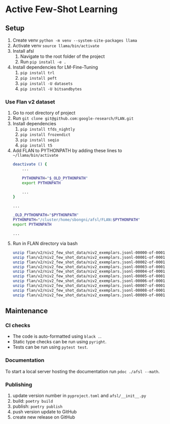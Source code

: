 # Active Few-Shot Learning

## Setup

1. Create venv `python -m venv --system-site-packages llama`
2. Activate venv `source llama/bin/activate`
3. Install afsl
    1. Navigate to the root folder of the project
    2. Run `pip install -e .`
4. Install dependencies for LM-Fine-Tuning
    1. `pip install trl`
    2. `pip install peft`
    3. `pip install -U datasets`
    4. `pip install -U bitsandbytes`

### Use Flan v2 dataset
1. Go to root directory of project
2. Run `git clone git@github.com:google-research/FLAN.git`
3. Install dependencies
    1. `pip install tfds_nightly`
    2. `pip install frozendict`
    3. `pip install seqio`
    4. `pip install t5`
4. Add FLAN to PYTHONPATH by adding these lines to `~/llama/bin/activate`
    ```bash
    deactivate () {
        ...

        PYTHONPATH="$_OLD_PYTHONPATH"
        export PYTHONPATH

        ...
    }

    ...

    _OLD_PYTHONPATH="$PYTHONPATH"
    PYTHONPATH="/cluster/home/sbongni/afsl/FLAN:$PYTHONPATH"
    export PYTHONPATH

    ...
    ```
5. Run in FLAN directory via bash
    ```bash
    unzip flan/v2/niv2_few_shot_data/niv2_exemplars.jsonl-00000-of-00010.zip -d flan/v2/niv2_few_shot_data/
    unzip flan/v2/niv2_few_shot_data/niv2_exemplars.jsonl-00001-of-00010.zip -d flan/v2/niv2_few_shot_data/
    unzip flan/v2/niv2_few_shot_data/niv2_exemplars.jsonl-00002-of-00010.zip -d flan/v2/niv2_few_shot_data/
    unzip flan/v2/niv2_few_shot_data/niv2_exemplars.jsonl-00003-of-00010.zip -d flan/v2/niv2_few_shot_data/
    unzip flan/v2/niv2_few_shot_data/niv2_exemplars.jsonl-00004-of-00010.zip -d flan/v2/niv2_few_shot_data/
    unzip flan/v2/niv2_few_shot_data/niv2_exemplars.jsonl-00005-of-00010.zip -d flan/v2/niv2_few_shot_data/
    unzip flan/v2/niv2_few_shot_data/niv2_exemplars.jsonl-00006-of-00010.zip -d flan/v2/niv2_few_shot_data/
    unzip flan/v2/niv2_few_shot_data/niv2_exemplars.jsonl-00007-of-00010.zip -d flan/v2/niv2_few_shot_data/
    unzip flan/v2/niv2_few_shot_data/niv2_exemplars.jsonl-00008-of-00010.zip -d flan/v2/niv2_few_shot_data/
    unzip flan/v2/niv2_few_shot_data/niv2_exemplars.jsonl-00009-of-00010.zip -d flan/v2/niv2_few_shot_data/
    ```

## Maintenance

### CI checks

* The code is auto-formatted using `black .`.
* Static type checks can be run using `pyright`.
* Tests can be run using `pytest test`.

### Documentation

To start a local server hosting the documentation run ```pdoc ./afsl --math```.

### Publishing

1. update version number in `pyproject.toml` and `afsl/__init__.py`
2. build: `poetry build`
3. publish: `poetry publish`
4. push version update to GitHub
5. create new release on GitHub
